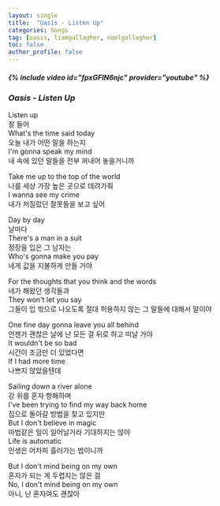 ```yaml
---
layout: single
title:  "Oasis - Listen Up"
categories: Songs
tag: [oasis, liamgallagher, noelgallagher]
toc: false
author_profile: false
---
```


##### {% include video id="fpxGFlN6njc" provider="youtube" %}

### *Oasis - Listen Up*



Listen up  
잘 들어  
What's the time said today  
오늘 내가 어떤 말을 하는지  
I'm gonna speak my mind  
내 속에 있던 말들을 전부 꺼내어 놓을거니까



Take me up to the top of the world  
나를 세상 가장 높은 곳으로 데려가줘  
I wanna see my crime  
내가 저질렀던 잘못들을 보고 싶어  



Day by day  
날마다  
There's a man in a suit  
정장을 입은 그 남자는  
Who's gonna make you pay  
네게 값을 지불하게 만들 거야



For the thoughts that you think and the words  
네가 해왔던 생각들과  
They won't let you say  
그들이 입 밖으로 나오도록 절대 허용하지 않는 그 말들에 대해서 말이야



One fine day gonna leave you all behind  
언젠가 괜찮은 날에 난 모든 걸 뒤로 하고 떠날 거야  
It wouldn't be so bad  
시간이 조금만 더 있었다면  
If I had more time  
나쁘지 않았을텐데



Sailing down a river alone  
강 위를 혼자 항해하며  
I've been trying to find my way back home  
집으로 돌아갈 방법을 찾고 있지만  
But I don't believe in magic  
마법같은 일이 일어날거라 기대하지는 않아  
Life is automatic  
인생은 어차피 흘러가는 법이니까



But I don't mind being on my own  
혼자가 되는 게 두렵지는 않은 걸  
No, I don't mind being on my own  
아니, 난 혼자여도 괜찮아
